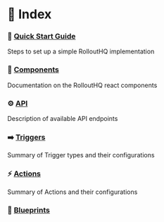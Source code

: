 # 🔎 Index

### 🚀 [Quick Start Guide](./QuickStart.md#🚀-quick-start-guide)

Steps to set up a simple RolloutHQ implementation

### 🧩 [Components](./Components.md)

Documentation on the RolloutHQ react components

### ⚙️ [API](./api/API.md)

Description of available API endpoints

### ➡️ [Triggers](./dashboard/triggers/Triggers.md)

Summary of Trigger types and their configurations

### ⚡ [Actions](./dashboard/actions/Actions.md)

Summary of Actions and their configurations

### 📐 [Blueprints](./Blueprints.md)
